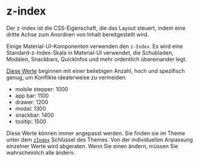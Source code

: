 # z-index

<p class="description">Der z-index ist die CSS-Eigenschaft, die das Layout steuert, indem eine dritte Achse zum Anordnen von Inhalt bereitgestellt wird.</p>

Einige Material-UI-Komponenten verwenden den `z-Index`. Es wird eine Standard-z-Index-Skala in Material-UI verwendet, die Schubladen, Modalen, Snackbars, QuickInfos und mehr ordentlich übereinander legt.

[Diese Werte](https://github.com/mui-org/material-ui/blob/master/packages/material-ui/src/styles/zIndex.js) beginnen mit einer beliebigen Anzahl, hoch und spezifisch genug, um Konflikte idealerweise zu vermeiden.

- mobile stepper: 1000
- app bar: 1100
- drawer: 1200
- modal: 1300
- snackbar: 1400
- tooltip: 1500

Diese Werte können immer angepasst werden. Sie finden sie im Theme unter dem [`zIndex`](/customization/default-theme/?expend-path=$.zIndex) Schlüssel des Themes. Von der individuellen Anpassung einzelner Werte wird abgeraten. Wenn Sie einen ändern, müssen Sie wahrscheinlich alle ändern.